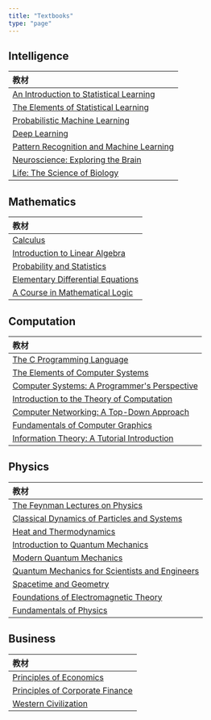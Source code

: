 ```yaml
---
title: "Textbooks"
type: "page"
---
```


## Intelligence

| 教材                                                     | 
|:--------------------------------------------------------|
| [An Introduction to Statistical Learning](https://www.statlearning.com/)|
| [The Elements of Statistical Learning](https://www.amazon.com/Elements-Statistical-Learning-Prediction-Statistics/dp/0387848576)|
| [Probabilistic Machine Learning](https://www.amazon.com/Probabilistic-Machine-Learning-Introduction-Computation/dp/0262046822)|
| [Deep Learning](https://www.amazon.com/Deep-Learning-Adaptive-Computation-Machine/dp/0262035618) |
| [Pattern Recognition and Machine Learning](https://www.amazon.com/Pattern-Recognition-Learning-Information-Statistics/dp/0387310738) |
| [Neuroscience: Exploring the Brain](https://www.amazon.com/Neuroscience-Exploring-Mark-F-Bear/dp/0781778174) |
| [Life: The Science of Biology](https://www.amazon.com/Life-Science-Biology-David-Sadava/dp/1319010164)|

## Mathematics

| 教材                                                     | 
|:--------------------------------------------------------|
| [Calculus](https://www.amazon.com/Calculus-James-Stewart/dp/1285740629)|
| [Introduction to Linear Algebra](https://math.mit.edu/~gs/linearalgebra/ila6/indexila6.html)                 |
| [Probability and Statistics](https://www.amazon.com/Probability-Statistics-4th-Morris-DeGroot/dp/0321500466)|
| [Elementary Differential Equations](https://www.amazon.com/Elementary-Differential-Equations-Boundary-Problems/dp/1119820510/)|
| [A Course in Mathematical Logic](https://www.amazon.com/Mathematical-Logic-course-Chinese-John-Bell/dp/7510086302)   |


## Computation

| 教材                                                     | 
|:--------------------------------------------------------|
| [The C Programming Language](https://www.amazon.com/Programming-Language-2nd-Brian-Kernighan/dp/0131103628) |
| [The Elements of Computer Systems](https://www.amazon.com/Elements-Computing-Systems-Building-Principles/dp/0262640686) |
| [Computer Systems: A Programmer's Perspective](https://www.amazon.com/Computer-Systems-Programmers-Perspective-3rd/dp/013409266X) |
| [Introduction to the Theory of Computation](https://www.amazon.com/Introduction-Theory-Computation-Michael-Sipser/dp/113318779X/) |
| [Computer Networking: A Top-Down Approach](https://www.amazon.com/Computer-Networking-Top-Down-Approach-7th/dp/0133594149)|
| [Fundamentals of Computer Graphics](https://www.amazon.com/Fundamentals-Computer-Graphics-Steve-Marschner/dp/0367505037/)|
| [Information Theory: A Tutorial Introduction](https://www.amazon.com/Information-Theory-Tutorial-Introduction-2nd/dp/1739672704/)|

## Physics

| 教材                                                     | 
|:--------------------------------------------------------|
| [The Feynman Lectures on Physics](https://www.feynmanlectures.caltech.edu/) |
| [Classical Dynamics of Particles and Systems](https://www.amazon.com/Classical-Dynamics-Particles-Systems-Thornton/dp/8131518477/)|
| [Heat and Thermodynamics](https://www.amazon.com/Heat-Thermodynamics-Intermediate-Textbook-Zemansky/dp/0070728089/)|
| [Introduction to Quantum Mechanics](https://www.amazon.com/dp/B07G15LW25/)|
| [Modern Quantum Mechanics](https://www.amazon.com/dp/1108473229/)|
| [Quantum Mechanics for Scientists and Engineers](https://www.amazon.com/Quantum-Mechanics-Scientists-Engineers-Miller-ebook/dp/B00444400Y/)|
| [Spacetime and Geometry](https://www.amazon.com/dp/B07T9MCTWF/)|
| [Foundations of Electromagnetic Theory](https://www.amazon.com/Foundations-Electromagnetic-Theory-John-Reitz/dp/0321581741)|
| [Fundamentals of Physics](https://www.amazon.com/Fundamentals-Physics-Binder-Ready-Version/dp/1118230647)|

## Business

| 教材                                                     | 
|:--------------------------------------------------------|
| [Principles of Economics](https://www.amazon.com/Principles-Economics-N-Gregory-Mankiw/dp/1305585127/)                |
| [Principles of Corporate Finance](https://www.amazon.com/Principles-Corporate-Finance-Mcgraw-hill-Insurance/dp/1259144380)|
| [Western Civilization](https://www.amazon.com/Western-Civilization-Mindtap-Course-List/dp/0357987012/)            |
